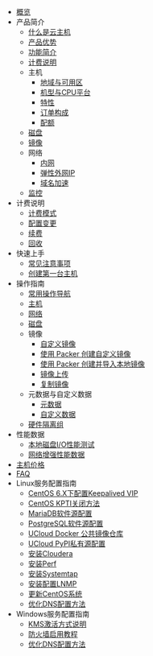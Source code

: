 
* [概览](/uhost/README)
* 产品简介
    * [什么是云主机](/uhost/introduction/concept)
    * [产品优势](/uhost/introduction/advantages)
    * [功能简介](/uhost/introduction/functions)
    * [计费说明](/uhost/introduction/charge)
    * 主机
        * [地域与可用区](/uhost/introduction/uhost/az)
        * [机型与CPU平台](/uhost/introduction/uhost/type_new)
        * [特性](/uhost/introduction/uhost/feature)
        * [订单构成](/uhost/introduction/uhost/lifecycle)
        * [配额](/uhost/introduction/uhost/quota)
    * [磁盘](/uhost/introduction/disk)
    * [镜像](/uhost/introduction/image)
    * 网络
        * [内网](/uhost/introduction/network/vpc.md)
        * [弹性外网IP](/uhost/introduction/network/eip.md)
        * [域名加速](/uhost/introduction/network/domainacceleration.md)
    * [监控](/uhost/introduction/monitor)
* 计费说明
    * [计费模式](/uhost/buy/charge)
    * [配置变更](/uhost/buy/configuration)
    * [续费](/uhost/buy/renew)
    * [回收](/uhost/buy/recycle)
* 快速上手
    * [常见注意事项](/uhost/newuser/tips)
    * [创建第一台主机](/uhost/newuser/briefguide)
* 操作指南
    * [常用操作导航](/uhost/guide/nav)
    * [主机](/uhost/guide/common)
    * [网络](/uhost/guide/network)
    * [磁盘](/uhost/guide/disk)
    * 镜像
        * [自定义镜像](/uhost/guide/image/common)
        * [使用 Packer 创建自定义镜像](/uhost/guide/image/packer)
        * [使用 Packer 创建并导入本地镜像](/uhost/guide/image/packer_import)
        * [镜像上传](/uhost/guide/image/upload_image)
        * [复制镜像](/uhost/guide/image/copy)
    * 元数据与自定义数据
        * [元数据](/uhost/guide/metadata/metadata-server)
        * [自定义数据](/uhost/guide/metadata/userdata)            
    * [硬件隔离组](/uhost/guide/isolationgroup)
* 性能数据
    * [本地磁盘I/O性能测试](/uhost/testdata/io_uhost)
    * [网络增强性能数据](/uhost/testdata/netenhanced)
* [主机价格](/uhost/price.md) 
* [FAQ](/uhost/faq) 
* Linux服务配置指南
    * [CentOS 6.X下配置Keepalived VIP](/uhost/public/keepalived)
    * [CentOS KPTI关闭方法](/uhost/public/centos_kpti)
    * [MariaDB软件源配置](/uhost/public/mariadb)
    * [PostgreSQL软件源配置](/uhost/public/postgre)
    * [UCloud Docker 公共镜像仓库](/uhost/public/docker)
    * [UCloud PyPI私有源配置](/uhost/public/pypi)
    * [安装Cloudera](/uhost/public/cloudera)
    * [安装Perf](/uhost/public/perf)
    * [安装Systemtap](/uhost/public/systemtap)
    * [安装配置LNMP](/uhost/public/lnmp)
    * [更新CentOS系统](/uhost/public/centos_update_version)
    * [优化DNS配置方法](/uhost/public/dns_setting)
* Windows服务配置指南
    * [KMS激活方式说明](/uhost/windows_op/kms)
    * [防火墙启用教程](/uhost/windows_op/win_firewall)
    * [优化DNS配置方法](/uhost/windows_op/dns_setting)
